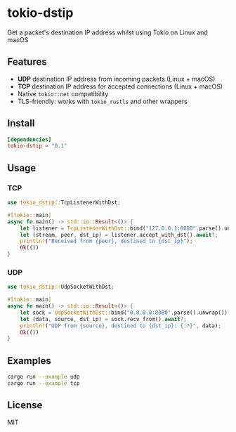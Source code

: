# tokio-dstip

Get a packet's destination IP address whilst using Tokio on Linux and macOS

## Features
- **UDP** destination IP address from incoming packets (Linux + macOS)
- **TCP** destination IP address for accepted connections (Linux + macOS)
- Native `tokio::net` compatibility
- TLS-friendly: works with `tokio_rustls` and other wrappers

## Install
```toml
[dependencies]
tokio-dstip = "0.1"
```

## Usage

### TCP
```rust
use tokio_dstip::TcpListenerWithDst;

#[tokio::main]
async fn main() -> std::io::Result<()> {
    let listener = TcpListenerWithDst::bind("127.0.0.1:8080".parse().unwrap()).await?;
    let (stream, peer, dst_ip) = listener.accept_with_dst().await?;
    println!("Received from {peer}, destined to {dst_ip}");
    Ok(())
}
```

### UDP
```rust
use tokio_dstip::UdpSocketWithDst;

#[tokio::main]
async fn main() -> std::io::Result<()> {
    let sock = UdpSocketWithDst::bind("0.0.0.0:8080".parse().unwrap())?;
    let (data, source, dst_ip) = sock.recv_from().await?;
    println!("UDP from {source}, destined to {dst_ip}: {:?}", data);
    Ok(())
}
```

## Examples
```bash
cargo run --example udp
cargo run --example tcp
```

## License
MIT
